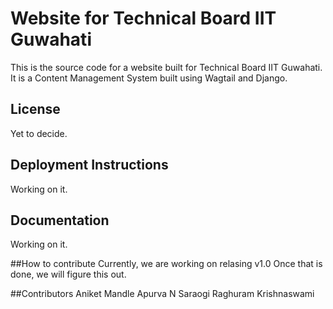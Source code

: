 # Website for Technical Board IIT Guwahati

This is the source code for a website built for Technical Board IIT Guwahati. It is a Content Management System built using Wagtail and Django. 

## License
Yet to decide. 

## Deployment Instructions
Working on it.

## Documentation
Working on it.

##How to contribute
Currently, we are working on relasing v1.0
Once that is done, we will figure this out. 

##Contributors
Aniket Mandle
Apurva N Saraogi
Raghuram Krishnaswami


